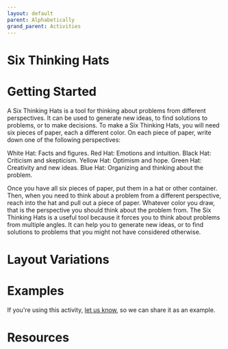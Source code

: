 ```yaml
---
layout: default
parent: Alphabetically
grand_parent: Activities
---
```


# Six Thinking Hats

# Getting Started

A Six Thinking Hats is a tool for thinking about problems from different perspectives. It can be used to generate new ideas, to find solutions to problems, or to make decisions. To make a Six Thinking Hats, you will need six pieces of paper, each a different color. On each piece of paper, write down one of the following perspectives: 

White Hat: Facts and figures. 
Red Hat: Emotions and intuition. 
Black Hat: Criticism and skepticism.
Yellow Hat: Optimism and hope. 
Green Hat: Creativity and new ideas. 
Blue Hat: Organizing and thinking about the problem. 

Once you have all six pieces of paper, put them in a hat or other container. Then, when you need to think about a problem from a different perspective, reach into the hat and pull out a piece of paper. Whatever color you draw, that is the perspective you should think about the problem from. The Six Thinking Hats is a useful tool because it forces you to think about problems from multiple angles. It can help you to generate new ideas, or to find solutions to problems that you might not have considered otherwise.

# Layout Variations
# Examples
If you're using this activity, [let us know](https://github.com/Standards-and-Practices/structured-rapid-development/issues/new?assignees=&labels=documentation&template=example-submission.md&title=Example+of+%5Byour+pattern+here%5D), so we can share it as an example.
# Resources